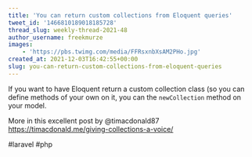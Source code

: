 ```yaml
---
title: 'You can return custom collections from Eloquent queries'
tweet_id: '1466810189018185728'
thread_slug: weekly-thread-2021-48
author_username: freekmurze
images:
    - 'https://pbs.twimg.com/media/FFRsxnbXsAM2PHo.jpg'
created_at: 2021-12-03T16:42:55+00:00
slug: you-can-return-custom-collections-from-eloquent-queries
---
```

If you want to have Eloquent return a custom collection class (so you can define methods of your own on it, you can the `newCollection` method on your model.

More in this excellent post by @timacdonald87 
https://timacdonald.me/giving-collections-a-voice/

#laravel #php